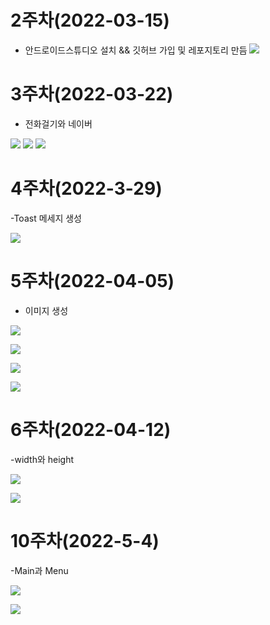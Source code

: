# 2주차(2022-03-15)
- 안드로이드스튜디오 설치 && 깃허브 가입 및 레포지토리 만듬
<img width="" height="" src="./pic/2st_PNG.PNG"></img>

# 3주차(2022-03-22)
- 전화걸기와 네이버

<img width="" height="" src="./pic/3st_PNG.png"></img>
<img width="" height="" src="./pic/call_PNG.png"></img>
<img width="" height="" src="./pic/naver_PNG.png"></img>


# 4주차(2022-3-29)
-Toast 메세지 생성

<img width="" height="" src="./pic/4st_PNG.png"></img>


# 5주차(2022-04-05)
- 이미지 생성


<img width="" height="" src="./pic/5st_PNG.png"></img>

<img width="" height="" src="./pic/5st1_PNG.png"></img>

<img width="" height="" src="./pic/5st2_PNG.png"></img>

<img width="" height="" src="./pic/5st3_PNG.png"></img>




# 6주차(2022-04-12)
-width와 height


<img width="" height="" src="./pic/7st1_PNG.png"></img>

<img width="" height="" src="./pic/7st2_PNG.png"></img>








# 10주차(2022-5-4)
-Main과 Menu

<img width="" height="" src="./pic/10st7_PNG.png"></img>

<img width="" height="" src="./pic/10st7_1PNG.png"></img>


